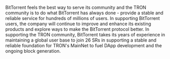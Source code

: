 BitTorrent feels the best way to serve its community and the TRON community is to do what BitTorrent has always done - provide a stable and reliable service for hundreds of millions of users.  In supporting BitTorrent users, the company will continue to improve and enhance its existing products and explore ways to make the BitTorrent protocol better.  In supporting the TRON community, BitTorrent takes its years of experience in maintaining a global user base to join 26 SRs in supporting a stable and reliable foundation for TRON's MainNet to fuel DApp development and the ongoing block generation.
